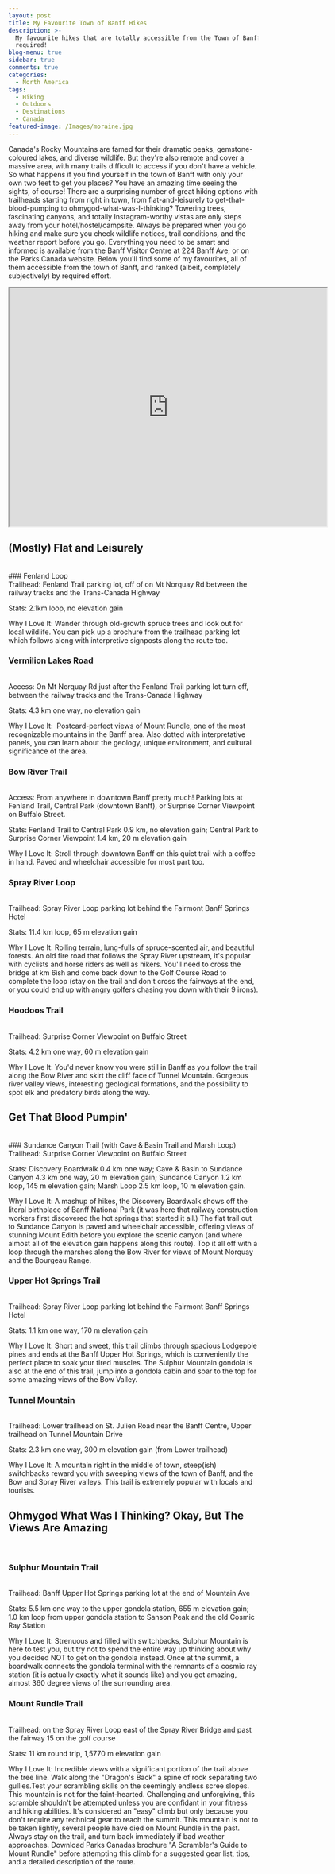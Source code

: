 ```yaml
---
layout: post
title: My Favourite Town of Banff Hikes
description: >-
  My favourite hikes that are totally accessible from the Town of Banff - no car
  required!
blog-menu: true
sidebar: true
comments: true
categories:
  - North America
tags:
  - Hiking
  - Outdoors
  - Destinations
  - Canada
featured-image: /Images/moraine.jpg
---
```


Canada's Rocky Mountains are famed for their dramatic peaks, gemstone-coloured lakes, and diverse wildlife. But they're also remote and cover a massive area, with many trails difficult to access if you don't have a vehicle. So what happens if you find yourself in the town of Banff with only your own two feet to get you places? You have an amazing time seeing the sights, of course! There are a surprising number of great hiking options with trailheads starting from right in town, from flat-and-leisurely to get-that-blood-pumping to ohmygod-what-was-I-thinking? Towering trees, fascinating canyons, and totally Instagram-worthy vistas are only steps away from your hotel/hostel/campsite. Always be prepared when you go hiking and make sure you check wildlife notices, trail conditions, and the weather report before you go. Everything you need to be smart and informed is available from the Banff Visitor Centre at 224 Banff Ave; or on the Parks Canada website. Below you'll find some of my favourites, all of them accessible from the town of Banff, and ranked (albeit, completely subjectively) by required effort.

<div class="grid-middle-center">
<iframe class="map-center" src="https://www.google.com/maps/d/u/2/embed?mid=1I0vNIS56PjRpnzmkRx8-Ck0w1fg" width="640" height="480"></iframe>
</div>

## (Mostly) Flat and Leisurely

<br>### Fenland Loop<br>Trailhead: Fenland Trail parking lot, off of on Mt Norquay Rd between the railway tracks and the Trans-Canada Highway

Stats: 2.1km loop, no elevation gain

Why I Love It: Wander through old-growth spruce trees and look out for local wildlife. You can pick up a brochure from the trailhead parking lot which follows along with interpretive signposts along the route too.<br>

### Vermilion Lakes Road

<br>Access: On Mt Norquay Rd just after the Fenland Trail parking lot turn off, between the railway tracks and the Trans-Canada Highway

Stats: 4.3 km one way, no elevation gain

Why I Love It:  Postcard-perfect views of Mount Rundle, one of the most recognizable mountains in the Banff area. Also dotted with interpretative panels, you can learn about the geology, unique environment, and cultural significance of the area.<br>

### Bow River Trail

<br>Access: From anywhere in downtown Banff pretty much! Parking lots at Fenland Trail, Central Park (downtown Banff), or Surprise Corner Viewpoint on Buffalo Street.

Stats: Fenland Trail to Central Park 0.9 km, no elevation gain; Central Park to Surprise Corner Viewpoint 1.4 km, 20 m elevation gain

Why I Love It: Stroll through downtown Banff on this quiet trail with a coffee in hand. Paved and wheelchair accessible for most part too.<br>

### Spray River Loop

<br>Trailhead: Spray River Loop parking lot behind the Fairmont Banff Springs Hotel

Stats: 11.4 km loop, 65 m elevation gain

Why I Love It: Rolling terrain, lung-fulls of spruce-scented air, and beautiful forests. An old fire road that follows the Spray River upstream, it's popular with cyclists and horse riders as well as hikers. You'll need to cross the bridge at km 6ish and come back down to the Golf Course Road to complete the loop (stay on the trail and don't cross the fairways at the end, or you could end up with angry golfers chasing you down with their 9 irons).<br>

### Hoodoos Trail

<br>Trailhead: Surprise Corner Viewpoint on Buffalo Street

Stats: 4.2 km one way, 60 m elevation gain

Why I Love It: You'd never know you were still in Banff as you follow the trail along the Bow River and skirt the cliff face of Tunnel Mountain. Gorgeous river valley views, interesting geological formations, and the possibility to spot elk and predatory birds along the way.<br>

## Get That Blood Pumpin'

<br>### Sundance Canyon Trail (with Cave & Basin Trail and Marsh Loop)<br>Trailhead: Surprise Corner Viewpoint on Buffalo Street

Stats: Discovery Boardwalk 0.4 km one way; Cave & Basin to Sundance Canyon 4.3 km one way, 20 m elevation gain; Sundance Canyon 1.2 km loop, 145 m elevation gain; Marsh Loop 2.5 km loop, 10 m elevation gain.

Why I Love It: A mashup of hikes, the Discovery Boardwalk shows off the literal birthplace of Banff National Park (it was here that railway construction workers first discovered the hot springs that started it all.) The flat trail out to Sundance Canyon is paved and wheelchair accessible, offering views of stunning Mount Edith before you explore the scenic canyon (and where almost all of the elevation gain happens along this route). Top it all off with a loop through the marshes along the Bow River for views of Mount Norquay and the Bourgeau Range.<br>

### Upper Hot Springs Trail

<br>Trailhead: Spray River Loop parking lot behind the Fairmont Banff Springs Hotel

Stats: 1.1 km one way, 170 m elevation gain

Why I Love It: Short and sweet, this trail climbs through spacious Lodgepole pines and ends at the Banff Upper Hot Springs, which is conveniently the perfect place to soak your tired muscles. The Sulphur Mountain gondola is also at the end of this trail, jump into a gondola cabin and soar to the top for some amazing views of the Bow Valley.<br>

### Tunnel Mountain

<br>Trailhead: Lower trailhead on St. Julien Road near the Banff Centre, Upper trailhead on Tunnel Mountain Drive

Stats: 2.3 km one way, 300 m elevation gain (from Lower trailhead)

Why I Love It: A mountain right in the middle of town, steep(ish) switchbacks reward you with sweeping views of the town of Banff, and the Bow and Spray River valleys. This trail is extremely popular with locals and tourists.<br>

## Ohmygod What Was I Thinking? Okay, But The Views Are Amazing

<br>

### Sulphur Mountain Trail

<br>Trailhead: Banff Upper Hot Springs parking lot at the end of Mountain Ave

Stats: 5.5 km one way to the upper gondola station, 655 m elevation gain; 1.0 km loop from upper gondola station to Sanson Peak and the old Cosmic Ray Station

Why I Love It: Strenuous and filled with switchbacks, Sulphur Mountain is here to test you, but try not to spend the entire way up thinking about why you decided NOT to get on the gondola instead. Once at the summit, a boardwalk connects the gondola terminal with the remnants of a cosmic ray station (it is actually exactly what it sounds like) and you get amazing, almost 360 degree views of the surrounding area.<br>

### Mount Rundle Trail

<br>Trailhead: on the Spray River Loop east of the Spray River Bridge and past the fairway 15 on the golf course

Stats: 11 km round trip, 1,5770 m elevation gain

Why I Love It: Incredible views with a significant portion of the trail above the tree line. Walk along the "Dragon's Back" a spine of rock separating two gullies.Test your scrambling skills on the seemingly endless scree slopes. This mountain is not for the faint-hearted. Challenging and unforgiving, this scramble shouldn't be attempted unless you are confidant in your fitness and hiking abilities. It's considered an "easy" climb but only because you don't require any technical gear to reach the summit. This mountain is not to be taken lightly, several people have died on Mount Rundle in the past. Always stay on the trail, and turn back immediately if bad weather approaches. Download Parks Canadas brochure "A Scrambler's Guide to Mount Rundle" before attempting this climb for a suggested gear list, tips, and a detailed description of the route.